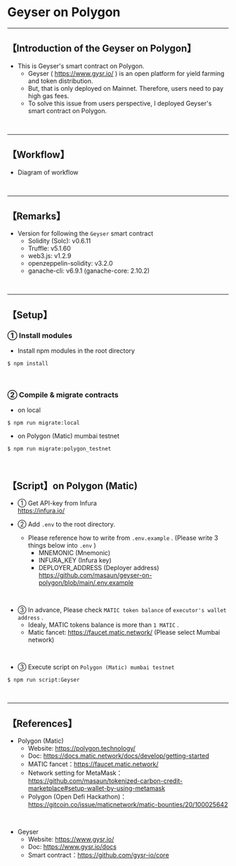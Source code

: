 # Geyser on Polygon

***
## 【Introduction of the Geyser on Polygon】
- This is Geyser's smart contract on Polygon.
  - Geyser ( https://www.gysr.io/ ) is an open platform for yield farming and token distribution.
  - But, that is only deployed on Mainnet. Therefore, users need to pay high gas fees.
  - To solve this issue from users perspective, I deployed Geyser's smart contract on Polygon.

&nbsp;

***

## 【Workflow】
- Diagram of workflow

&nbsp;

***

## 【Remarks】
- Version for following the `Geyser` smart contract
  - Solidity (Solc): v0.6.11
  - Truffle: v5.1.60
  - web3.js: v1.2.9
  - openzeppelin-solidity: v3.2.0
  - ganache-cli: v6.9.1 (ganache-core: 2.10.2)


&nbsp;

***

## 【Setup】
### ① Install modules
- Install npm modules in the root directory
```
$ npm install
```

<br>

### ② Compile & migrate contracts
- on local
```
$ npm run migrate:local
```

- on Polygon (Matic) mumbai testnet
```
$ npm run migrate:polygon_testnet
```

<br>

## 【Script】on Polygon (Matic)
- ① Get API-key from Infura  
https://infura.io/


- ② Add `.env` to the root directory.
  - Please reference how to write from `.env.example` . (Please write 3 things below into `.env` )
    - MNEMONIC (Mnemonic)  
    - INFURA_KEY (Infura key)  
    - DEPLOYER_ADDRESS (Deployer address)  
      https://github.com/masaun/geyser-on-polygon/blob/main/.env.example

<br>

- ③ In advance, Please check `MATIC token balance` of `executor's wallet address` .
  - Idealy, MATIC tokens balance is more than `1 MATIC` .
  - Matic fancet: https://faucet.matic.network/ (Please select Mumbai network)

<br>

- ③ Execute script on `Polygon (Matic) mumbai testnet`
```
$ npm run script:Geyser
```

<br>

***

## 【References】
- Polygon (Matic)
  - Website: https://polygon.technology/
  - Doc: https://docs.matic.network/docs/develop/getting-started 
  - MATIC fancet：https://faucet.matic.network/
  - Network setting for MetaMask：https://github.com/masaun/tokenized-carbon-credit-marketplace#setup-wallet-by-using-metamask
  - Polygon (Open Defi Hackathon)：https://gitcoin.co/issue/maticnetwork/matic-bounties/20/100025642

<br>

- Geyser  
  - Website: https://www.gysr.io/  
  - Doc: https://www.gysr.io/docs  
  - Smart contract：https://github.com/gysr-io/core  

